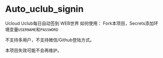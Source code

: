 # Auto_uclub_signin
Ucloud Uclub每日自动签到
WEB世界
如何使用：
Fork本项目，Secrets添加环境变量`USERNAME`和`PASSWORD`

不支持多用户，不支持微信/Github登陆方式。

本项目失效可能不会再维护。
